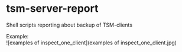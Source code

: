 # tsm-server-report
Shell scripts reporting about backup of TSM-clients

Example:  
![examples of inspect_one_client](examples of inspect_one_client.jpg)
